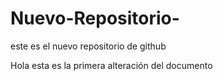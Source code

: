 # Nuevo-Repositorio-
este es el nuevo repositorio de github

Hola esta es la primera alteración del documento
